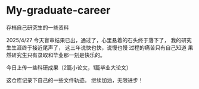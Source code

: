 # My-graduate-career
存档自己研究生的一些资料

2025/4/27
今天盲审结果已出，通过了，心里悬着的石头终于落下了，
我的研究生生涯终于接近尾声了，
这三年说快也快，说慢也慢
过程的痛苦只有自己知道
果然研究生只有录取和毕业那一刻是快乐的。

今日上传一些科研成果（2篇小论文，1篇毕业大论文）

这仓库记录下自己的一些文件轨迹。
继续加油，无限进步！
